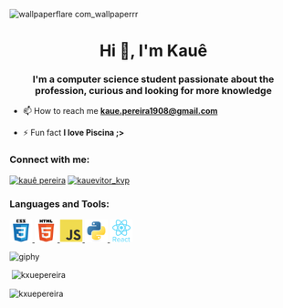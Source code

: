 
![wallpaperflare com_wallpaperrr](https://github.com/KxuePereira/KxuePereira/assets/143541555/d7f85c79-f144-408b-91ac-7360548f235b)

<h1 align="center">Hi 👋, I'm Kauê</h1>
<h3 align="center">I'm a computer science student passionate about the profession, curious and looking for more knowledge</h3>

- 📫 How to reach me **kaue.pereira1908@gmail.com**

- ⚡ Fun fact **I love Piscina ;>**

<h3 align="left">Connect with me:</h3>
<p align="left">
<a href="https://linkedin.com/in/kauê pereira" target="blank"><img align="center" src="https://raw.githubusercontent.com/rahuldkjain/github-profile-readme-generator/master/src/images/icons/Social/linked-in-alt.svg" alt="kauê pereira" height="30" width="40" /></a>
<a href="https://instagram.com/kauevitor_kvp" target="blank"><img align="center" src="https://raw.githubusercontent.com/rahuldkjain/github-profile-readme-generator/master/src/images/icons/Social/instagram.svg" alt="kauevitor_kvp" height="30" width="40" /></a>
</p>

<h3 align="left">Languages and Tools:</h3>
<p align="left"> <a href="https://www.w3schools.com/css/" target="_blank" rel="noreferrer"> <img src="https://raw.githubusercontent.com/devicons/devicon/master/icons/css3/css3-original-wordmark.svg" alt="css3" width="40" height="40"/> </a> <a href="https://www.w3.org/html/" target="_blank" rel="noreferrer"> <img src="https://raw.githubusercontent.com/devicons/devicon/master/icons/html5/html5-original-wordmark.svg" alt="html5" width="40" height="40"/> </a> <a href="https://developer.mozilla.org/en-US/docs/Web/JavaScript" target="_blank" rel="noreferrer"> <img src="https://raw.githubusercontent.com/devicons/devicon/master/icons/javascript/javascript-original.svg" alt="javascript" width="40" height="40"/> </a> <a href="https://www.python.org" target="_blank" rel="noreferrer"> <img src="https://raw.githubusercontent.com/devicons/devicon/master/icons/python/python-original.svg" alt="python" width="40" height="40"/> </a> <a href="https://reactjs.org/" target="_blank" rel="noreferrer"> <img src="https://raw.githubusercontent.com/devicons/devicon/master/icons/react/react-original-wordmark.svg" alt="react" width="40" height="40"/> </a> </p>

![giphy](https://github.com/KxuePereira/KxuePereira/assets/143541555/80f19f73-a451-45c3-815b-24112e4adbdc )

<p>&nbsp;<img align="center" src="https://github-readme-stats.vercel.app/api?username=kxuepereira&show_icons=true&locale=en" alt="kxuepereira" /></p>

<p><img align="center" src="https://github-readme-streak-stats.herokuapp.com/?user=kxuepereira&theme=dark" alt="kxuepereira" /></p>
 
